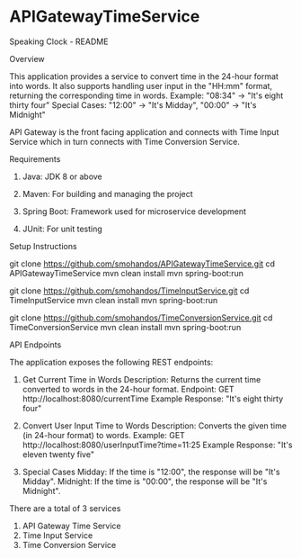 # APIGatewayTimeService

Speaking Clock - README

Overview

This application provides a service to convert time in the 24-hour format into words. 
It also supports handling user input in the "HH:mm" format, returning the corresponding time in words.
Example: "08:34" → "It's eight thirty four"
Special Cases: "12:00" → "It's Midday", "00:00" → "It's Midnight"

API Gateway is the front facing application and connects with Time Input Service which in turn connects with Time Conversion Service.

Requirements

1. Java: JDK 8 or above

2. Maven: For building and managing the project

3. Spring Boot: Framework used for microservice development

4. JUnit: For unit testing

Setup Instructions

git clone https://github.com/smohandos/APIGatewayTimeService.git
cd APIGatewayTimeService
mvn clean install
mvn spring-boot:run

git clone https://github.com/smohandos/TimeInputService.git
cd TimeInputService
mvn clean install
mvn spring-boot:run

git clone https://github.com/smohandos/TimeConversionService.git
cd TimeConversionService
mvn clean install
mvn spring-boot:run

API Endpoints

The application exposes the following REST endpoints:
1. Get Current Time in Words
Description: Returns the current time converted to words in the 24-hour format.
Endpoint: GET http://localhost:8080/currentTime
Example Response: "It's eight thirty four"

2. Convert User Input Time to Words
Description: Converts the given time (in 24-hour format) to words.
Example: GET http://localhost:8080/userInputTime?time=11:25
Example Response: "It's eleven twenty five"

3. Special Cases
Midday: If the time is "12:00", the response will be "It's Midday".
Midnight: If the time is "00:00", the response will be "It's Midnight".

There are a total of 3 services
1. API Gateway Time Service
2. Time Input Service
3. Time Conversion Service

